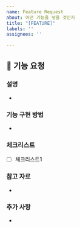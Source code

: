 ```yaml
---
name: Feature Request
about: 어떤 기능을 넣을 것인지
title: "[FEATURE]"
labels: ''
assignees: ''

---
```


## 🚀 기능 요청

### 설명

- 

### 기능 구현 방법

- 

### 체크리스트

- [ ] 체크리스트1

### 참고 자료

- 

### 추가 사항

-
